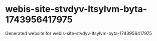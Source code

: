 # webis-site-stvdyv-ltsylvm-byta-1743956417975
Generated website for webis-site-stvdyv-ltsylvm-byta-1743956417975
